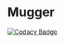 # Mugger

[![Codacy Badge](https://api.codacy.com/project/badge/Grade/59a8b18fac69488695f4afdee8993463)](https://www.codacy.com/gh/MuggerHQ/Mugger?utm_source=github.com&amp;utm_medium=referral&amp;utm_content=MuggerHQ/Mugger&amp;utm_campaign=Badge_Grade)